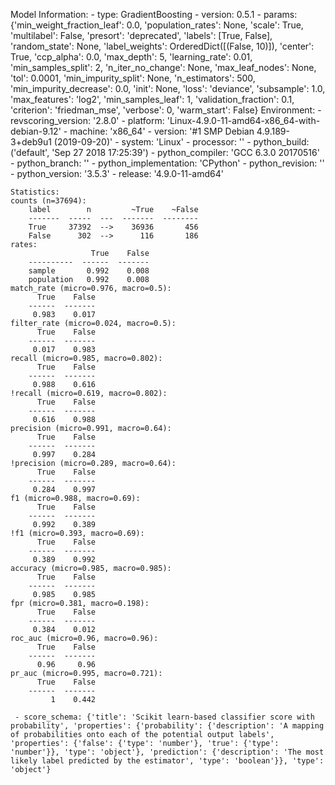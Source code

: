 Model Information:
	 - type: GradientBoosting
	 - version: 0.5.1
	 - params: {'min_weight_fraction_leaf': 0.0, 'population_rates': None, 'scale': True, 'multilabel': False, 'presort': 'deprecated', 'labels': [True, False], 'random_state': None, 'label_weights': OrderedDict([(False, 10)]), 'center': True, 'ccp_alpha': 0.0, 'max_depth': 5, 'learning_rate': 0.01, 'min_samples_split': 2, 'n_iter_no_change': None, 'max_leaf_nodes': None, 'tol': 0.0001, 'min_impurity_split': None, 'n_estimators': 500, 'min_impurity_decrease': 0.0, 'init': None, 'loss': 'deviance', 'subsample': 1.0, 'max_features': 'log2', 'min_samples_leaf': 1, 'validation_fraction': 0.1, 'criterion': 'friedman_mse', 'verbose': 0, 'warm_start': False}
	Environment:
	 - revscoring_version: '2.8.0'
	 - platform: 'Linux-4.9.0-11-amd64-x86_64-with-debian-9.12'
	 - machine: 'x86_64'
	 - version: '#1 SMP Debian 4.9.189-3+deb9u1 (2019-09-20)'
	 - system: 'Linux'
	 - processor: ''
	 - python_build: ('default', 'Sep 27 2018 17:25:39')
	 - python_compiler: 'GCC 6.3.0 20170516'
	 - python_branch: ''
	 - python_implementation: 'CPython'
	 - python_revision: ''
	 - python_version: '3.5.3'
	 - release: '4.9.0-11-amd64'
	
	Statistics:
	counts (n=37694):
		label        n         ~True    ~False
		-------  -----  ---  -------  --------
		True     37392  -->    36936       456
		False      302  -->      116       186
	rates:
		              True    False
		----------  ------  -------
		sample       0.992    0.008
		population   0.992    0.008
	match_rate (micro=0.976, macro=0.5):
		  True    False
		------  -------
		 0.983    0.017
	filter_rate (micro=0.024, macro=0.5):
		  True    False
		------  -------
		 0.017    0.983
	recall (micro=0.985, macro=0.802):
		  True    False
		------  -------
		 0.988    0.616
	!recall (micro=0.619, macro=0.802):
		  True    False
		------  -------
		 0.616    0.988
	precision (micro=0.991, macro=0.64):
		  True    False
		------  -------
		 0.997    0.284
	!precision (micro=0.289, macro=0.64):
		  True    False
		------  -------
		 0.284    0.997
	f1 (micro=0.988, macro=0.69):
		  True    False
		------  -------
		 0.992    0.389
	!f1 (micro=0.393, macro=0.69):
		  True    False
		------  -------
		 0.389    0.992
	accuracy (micro=0.985, macro=0.985):
		  True    False
		------  -------
		 0.985    0.985
	fpr (micro=0.381, macro=0.198):
		  True    False
		------  -------
		 0.384    0.012
	roc_auc (micro=0.96, macro=0.96):
		  True    False
		------  -------
		  0.96     0.96
	pr_auc (micro=0.995, macro=0.721):
		  True    False
		------  -------
		     1    0.442
	
	 - score_schema: {'title': 'Scikit learn-based classifier score with probability', 'properties': {'probability': {'description': 'A mapping of probabilities onto each of the potential output labels', 'properties': {'false': {'type': 'number'}, 'true': {'type': 'number'}}, 'type': 'object'}, 'prediction': {'description': 'The most likely label predicted by the estimator', 'type': 'boolean'}}, 'type': 'object'}

